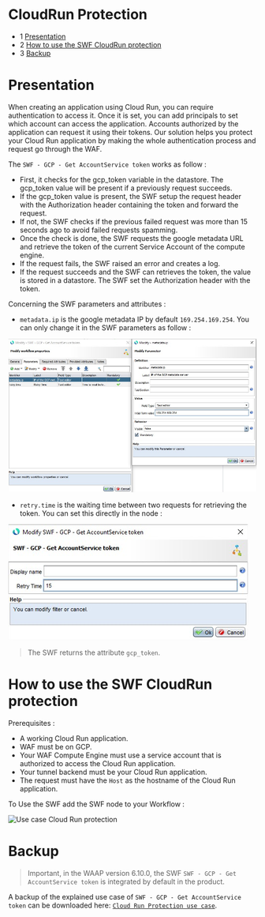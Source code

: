 # CloudRun Protection

* 1 [Presentation](#presentation)
* 2 [How to use the SWF CloudRun protection](#how-to-use-the-swf-cloudrun-protection)
* 3 [Backup](#backup)


# Presentation
When creating an application using Cloud Run, you can require authentication to access it. Once it is set, you can add principals to set which account can access the application. Accounts authorized by the application can request it using their tokens. Our solution helps you protect your Cloud Run application by making the whole authentication process and request go through the WAF.

The `SWF - GCP - Get AccountService token` works as follow : 
- First, it checks for the gcp_token variable in the datastore. The gcp_token value will be present if a previously request succeeds.
- If the gcp_token value is present, the SWF setup the request header with the Authorization header containing the token and forward the request.
- If not, the SWF checks if the previous failed request was more than 15 seconds ago to avoid failed requests spamming.
- Once the check is done, the SWF requests the google metadata URL and retrieve the token of the current Service Account of the compute engine.
- If the request fails, the SWF raised an error and creates a log.
- If the request succeeds and the SWF can retrieves the token, the value is stored in a datastore. The SWF set the Authorization header with the token.

Concerning the SWF parameters and attributes :
- `metadata.ip` is the google metadata IP by default `169.254.169.254`. You can only change it in the SWF parameters as follow :

![SWF metadata.ip parameter](./attachments/metadata.ip.jpg "SWF metadata.ip parameter")

- `retry.time` is the waiting time between two requests for retrieving the token. You can set this directly in the node :  

![SWF retry.time parameter](./attachments/retry.time.jpg "SWF retry.time parameter")

> The SWF returns the attribute `gcp_token`.

# How to use the SWF CloudRun protection

Prerequisites :

- A working Cloud Run application.
- WAF must be on GCP.
- Your WAF Compute Engine must use a service account that is authorized to access the Cloud Run application.
- Your tunnel backend must be your Cloud Run application.
- The request must have the `Host` as the hostname of the Cloud Run application.

To Use the SWF add the SWF node to your Workflow : 

![Use case Cloud Run protection](./attachments/use_case.jpg "Use case Cloud Run protection")

# Backup

> Important, in the WAAP version 6.10.0, the SWF `SWF - GCP - Get AccountService token` is integrated by default in the product.

A backup of the explained use case of `SWF - GCP - Get AccountService token` can be downloaded here: [ `Cloud Run Protection use case`](./backup/SWF_-_GCP_-_Get_AccountService_token.backup).
